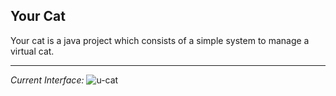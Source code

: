 ## Your Cat

Your cat is a java project which consists of a simple system to manage a virtual cat.


------------

*Current Interface:*
![u-cat](https://user-images.githubusercontent.com/88722088/195998041-322dc799-485b-4e4c-840e-2b0efd17d75b.png)

